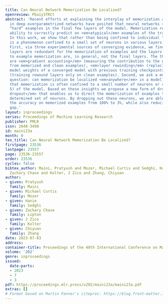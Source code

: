 ```yaml
---
title: Can Neural Network Memorization Be Localized?
openreview: Pbaiy3fRCt
abstract: 'Recent efforts at explaining the interplay of memorization and generalization
  in deep overparametrized networks have posited that neural networks <em>memorize</em>
  “hard” examples in the final few layers of the model. Memorization refers to the
  ability to correctly predict on <em>atypical</em> examples of the training set.
  In this work, we show that rather than being confined to individual layers, memorization
  is a phenomenon confined to a small set of neurons in various layers of the model.
  First, via three experimental sources of converging evidence, we find that most
  layers are redundant for the memorization of examples and the layers that contribute
  to example memorization are, in general, not the final layers. The three sources
  are <em>gradient accounting</em> (measuring the contribution to the gradient norms
  from memorized and clean examples), <em>layer rewinding</em> (replacing specific
  model weights of a converged model with previous training checkpoints), and <em>retraining</em>
  (training rewound layers only on clean examples). Second, we ask a more generic
  question: can memorization be localized <em>anywhere</em> in a model? We discover
  that memorization is often confined to a small number of neurons or channels (around
  5) of the model. Based on these insights we propose a new form of dropout—<em>example-tied
  dropout</em> that enables us to direct the memorization of examples to an aprior
  determined set of neurons. By dropping out these neurons, we are able to reduce
  the accuracy on memorized examples from 100% to 3%, while also reducing the generalization
  gap.'
layout: inproceedings
series: Proceedings of Machine Learning Research
publisher: PMLR
issn: 2640-3498
id: maini23a
month: 0
tex_title: Can Neural Network Memorization Be Localized?
firstpage: 23536
lastpage: 23557
page: 23536-23557
order: 23536
cycles: false
bibtex_author: Maini, Pratyush and Mozer, Michael Curtis and Sedghi, Hanie and Lipton,
  Zachary Chase and Kolter, J Zico and Zhang, Chiyuan
author:
- given: Pratyush
  family: Maini
- given: Michael Curtis
  family: Mozer
- given: Hanie
  family: Sedghi
- given: Zachary Chase
  family: Lipton
- given: J Zico
  family: Kolter
- given: Chiyuan
  family: Zhang
date: 2023-07-03
address: 
container-title: Proceedings of the 40th International Conference on Machine Learning
volume: '202'
genre: inproceedings
issued:
  date-parts:
  - 2023
  - 7
  - 3
pdf: https://proceedings.mlr.press/v202/maini23a/maini23a.pdf
extras: []
# Format based on Martin Fenner's citeproc: https://blog.front-matter.io/posts/citeproc-yaml-for-bibliographies/
---
```

